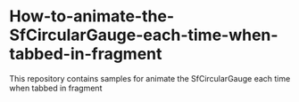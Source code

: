 # How-to-animate-the-SfCircularGauge-each-time-when-tabbed-in-fragment
This repository contains samples for  animate the SfCircularGauge each time when tabbed in fragment
